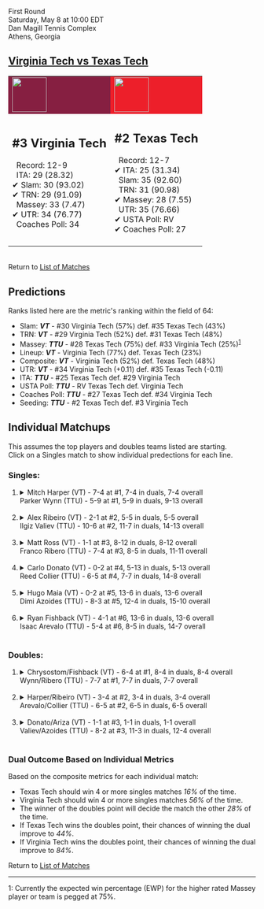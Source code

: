 First Round  
Saturday, May 8 at 10:00 EDT  
Dan Magill Tennis Complex  
Athens, Georgia  
## [Virginia Tech vs Texas Tech](https://www.ncaa.com/game/5833391)  

<table><tr style="background-color: #d9d9d9 !important"><td style="background-color: #861F41 !important"><img src="https://www.ncaa.com/sites/default/files/images/logos/schools/v/virginia-tech.70.png" width="70" height="70" /></td><td style="background-color: #ED1F2A !important"><img src="https://www.ncaa.com/sites/default/files/images/logos/schools/t/texas-tech.70.png" width="70" height="70" /></td></tr><tr>
<td>  

<h2>#3 Virginia Tech</h2>  
&nbsp; Record: 12-9<br>  
&nbsp; ITA: 29 (28.32)<br>  
&#10004; Slam: 30 (93.02)<br>  
&#10004; TRN: 29 (91.09)<br>  
&nbsp; Massey: 33 (7.47)<br>  
&#10004; UTR: 34 (76.77)<br>  
&nbsp; Coaches Poll: 34<br>  
<br>  

</td>
<td>  

<h2>#2 Texas Tech</h2>  
&nbsp; Record: 12-7<br>  
&#10004; ITA: 25 (31.34)<br>  
&nbsp; Slam: 35 (92.60)<br>  
&nbsp; TRN: 31 (90.98)<br>  
&#10004; Massey: 28 (7.55)<br>  
&nbsp; UTR: 35 (76.66)<br>  
&#10004; USTA Poll: RV<br>  
&#10004; Coaches Poll: 27<br>  
<br>  

</td>
</tr></table>  


<br>Return to [List of Matches](../index.md)  

## Predictions  

Ranks listed here are the metric's ranking within the field of 64:  
- Slam: ***VT*** - #30 Virginia Tech (57%) def. #35 Texas Tech (43%)  
- TRN: ***VT*** - #29 Virginia Tech (52%) def. #31 Texas Tech (48%)  
- Massey: ***TTU*** - #28 Texas Tech (75%) def. #33 Virginia Tech (25%)<sup>[1](#footnote1)</sup>  
- Lineup: ***VT*** - Virginia Tech (77%) def. Texas Tech (23%)  
- Composite: ***VT*** - Virginia Tech (52%) def. Texas Tech (48%)  
- UTR: ***VT*** - #34 Virginia Tech (+0.11) def. #35 Texas Tech (-0.11)  
- ITA: ***TTU*** - #25 Texas Tech def. #29 Virginia Tech  
- USTA Poll: ***TTU*** - RV Texas Tech def. Virginia Tech  
- Coaches Poll: ***TTU*** - #27 Texas Tech def. #34 Virginia Tech  
- Seeding: ***TTU*** - #2 Texas Tech def. #3 Virginia Tech  

## Individual Matchups  
This assumes the top players and doubles teams listed are starting.  
Click on a Singles match to show individual predections for each line.  

### Singles:  

<ol>
<li><details>
<summary markdown="span">Mitch Harper (VT) - 7-4 at #1, 7-4 in duals, 7-4 overall<br>Parker Wynn (TTU) - 5-9 at #1, 5-9 in duals, 9-13 overall</summary>
<h4>Predictions</h4><ul>
<li>Slam: <b><i>VT</i></b> - Harper (78%) def. Wynn (22%)</li>  
<li>TRN: <b><i>VT</i></b> - Harper (80%) def. Wynn (20%)</li>  
<li>Massey: <b><i>VT</i></b> - Harper (75%) def. Wynn (25%)<sup><a href="#footnote1">1</a></sup></li>  
<li>UTR: <b><i>VT</i></b> - Harper (81%) def. Wynn (19%)</li>  
<li>Composite: <b><i>VT</i></b> - Harper (77%) def. Wynn (23%)</li>  
<li>ITA: <b><i>VT</i></b> - Harper (7.69) def. Wynn (1.67)</li>  
</ul>
</details>&nbsp;</li>
<li><details>
<summary markdown="span">Alex Ribeiro (VT) - 2-1 at #2, 5-5 in duals, 5-5 overall<br>Ilgiz Valiev (TTU) - 10-6 at #2, 11-7 in duals, 14-13 overall</summary>
<h4>Predictions</h4><ul>
<li>Slam: <b><i>VT</i></b> - Ribeiro (59%) def. Valiev (41%)</li>  
<li>TRN: <b><i>VT</i></b> - Ribeiro (58%) def. Valiev (42%)</li>  
<li>Massey: <b><i>VT</i></b> - Ribeiro (75%) def. Valiev (25%)<sup><a href="#footnote1">1</a></sup></li>  
<li>UTR: <b><i>TTU</i></b> - Valiev (75%) def. Ribeiro (25%)</li>  
<li>Composite: <b><i>VT</i></b> - Ribeiro (53%) def. Valiev (47%)</li>  
<li>ITA: <b><i>VT</i></b> - Ribeiro (9.63) def. Valiev (1.70)</li>  
</ul>
</details>&nbsp;</li>
<li><details>
<summary markdown="span">Matt Ross (VT) - 1-1 at #3, 8-12 in duals, 8-12 overall<br>Franco Ribero (TTU) - 7-4 at #3, 8-5 in duals, 11-11 overall</summary>
<h4>Predictions</h4><ul>
<li>Slam: <b><i>VT</i></b> - Ross (78%) def. Ribero (22%)</li>  
<li>TRN: <b><i>VT</i></b> - Ross (72%) def. Ribero (28%)</li>  
<li>Massey: <b><i>VT</i></b> - Ross (75%) def. Ribero (25%)<sup><a href="#footnote1">1</a></sup></li>  
<li>UTR: <b><i>VT</i></b> - Ross (71%) def. Ribero (29%)</li>  
<li>Composite: <b><i>VT</i></b> - Ross (73%) def. Ribero (27%)</li>  
<li>ITA: <b><i>VT</i></b> - Ross (6.68) def. Ribero (1.57)</li>  
</ul>
</details>&nbsp;</li>
<li><details>
<summary markdown="span">Carlo Donato (VT) - 0-2 at #4, 5-13 in duals, 5-13 overall<br>Reed Collier (TTU) - 6-5 at #4, 7-7 in duals, 14-8 overall</summary>
<h4>Predictions</h4><ul>
<li>Slam: <b><i>VT</i></b> - Donato (59%) def. Collier (41%)</li>  
<li>TRN: <b><i>TTU</i></b> - Collier (50%) def. Donato (50%)</li>  
<li>Massey: <b><i>TTU</i></b> - Collier (75%) def. Donato (25%)<sup><a href="#footnote1">1</a></sup></li>  
<li>UTR: <b><i>TTU</i></b> - Collier (76%) def. Donato (24%)</li>  
<li>Composite: <b><i>TTU</i></b> - Collier (60%) def. Donato (40%)</li>  
<li>ITA: <b><i>VT</i></b> - Donato (2.08) def. Collier (1.70)</li>  
</ul>
</details>&nbsp;</li>
<li><details>
<summary markdown="span">Hugo Maia (VT) - 0-2 at #5, 13-6 in duals, 13-6 overall<br>Dimi Azoides (TTU) - 8-3 at #5, 12-4 in duals, 15-10 overall</summary>
<h4>Predictions</h4><ul>
<li>Slam: <b><i>VT</i></b> - Maia (68%) def. Azoides (32%)</li>  
<li>TRN: <b><i>VT</i></b> - Maia (71%) def. Azoides (29%)</li>  
<li>Massey: <b><i>VT</i></b> - Maia (75%) def. Azoides (25%)<sup><a href="#footnote1">1</a></sup></li>  
<li>UTR: <b><i>TTU</i></b> - Azoides (62%) def. Maia (38%)</li>  
<li>Composite: <b><i>VT</i></b> - Maia (62%) def. Azoides (38%)</li>  
<li>ITA: <b><i>VT</i></b> - Maia (2.60) def. Azoides (1.70)</li>  
</ul>
</details>&nbsp;</li>
<li><details>
<summary markdown="span">Ryan Fishback (VT) - 4-1 at #6, 13-6 in duals, 13-6 overall<br>Isaac Arevalo (TTU) - 5-4 at #6, 8-5 in duals, 14-7 overall</summary>
<h4>Predictions</h4><ul>
<li>Slam: <b><i>VT</i></b> - Fishback (54%) def. Arevalo (46%)</li>  
<li>TRN: <b><i>VT</i></b> - Fishback (61%) def. Arevalo (39%)</li>  
<li>Massey: <b><i>VT</i></b> - Fishback (75%) def. Arevalo (25%)<sup><a href="#footnote1">1</a></sup></li>  
<li>UTR: <b><i>TTU</i></b> - Arevalo (60%) def. Fishback (40%)</li>  
<li>Composite: <b><i>VT</i></b> - Fishback (57%) def. Arevalo (43%)</li>  
<li>ITA: <b><i>VT</i></b> - Fishback (2.03) def. Arevalo (1.77)</li>  
</ul>
</details>&nbsp;</li>
</ol>

### Doubles:  

<ol>
<li><details>
<summary markdown="span">Chrysostom/Fishback (VT) - 6-4 at #1, 8-4 in duals, 8-4 overall<br>Wynn/Ribero (TTU) - 7-7 at #1, 7-7 in duals, 7-7 overall</summary>
<br>Sorry, we don't have any metrics for this match
</details>&nbsp;</li>
<li><details>
<summary markdown="span">Harper/Ribeiro (VT) - 3-4 at #2, 3-4 in duals, 3-4 overall<br>Arevalo/Collier (TTU) - 6-5 at #2, 6-5 in duals, 6-5 overall</summary>
<br>Sorry, we don't have any metrics for this match
</details>&nbsp;</li>
<li><details>
<summary markdown="span">Donato/Ariza (VT) - 1-1 at #3, 1-1 in duals, 1-1 overall<br>Valiev/Azoides (TTU) - 8-2 at #3, 11-3 in duals, 12-4 overall</summary>
<br>Sorry, we don't have any metrics for this match
</details>&nbsp;</li>
</ol>

### Dual Outcome Based on Individual Metrics  
  
Based on the composite metrics for each individual match:  
- Texas Tech should win 4 or more singles matches _16%_ of the time.  
- Virginia Tech should win 4 or more singles matches _56%_ of the time.  
- The winner of the doubles point will decide the match the other _28%_ of the time.  
- If Texas Tech wins the doubles point, their chances of winning the dual improve to _44%_.  
- If Virginia Tech wins the doubles point, their chances of winning the dual improve to _84%_.  
  
Return to [List of Matches](../index.md)  
  
------
<a name="footnote1">1</a>: Currently the expected win percentage (EWP) for the higher rated Massey player or team is pegged at 75%.
